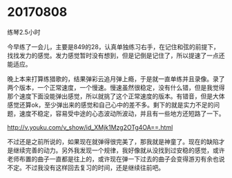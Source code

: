 # 20170808

练琴2.5小时

今早练了一会儿，主要是849的28，认真单独练习右手，在记住和弦的前提下，找找发力的感觉。发力感觉暂时没有想到，但是记倒是记住了，所以提速了一点还能适应。

晚上本来打算练猎歌的，结果弹彩云追月弹上瘾，于是就一直单练并且录像。录了两个版本，一个正常速度，一个慢速。慢速虽然很稳定，没有什么错，但是我觉得那个速度下面没能弹出感觉，所以就挑了这个正常速度的版本。有错音，但是大体感觉还算ok，至少弹出来的感觉和自己心中的差不多。剩下的就是实力不足的问题，速度不稳定，容易受中途的心态波动所波动，并且有一些地方还短路了一下。

http://v.youku.com/v_show/id_XMjk1Mzg2OTg4OA==.html

不过还是之前所说的，如果现在就弹得很完美了，那我就是神童了。现在的缺陷才是继续完善的动力。另外我发现一个规律，我好像就从没找到过安稳的感觉，或许老师布置的曲子一直都是往上的，或许现在弹一下过去的曲子会变得游刃有余也说不定。不过我没有这样回去复习的时间，还是继续往前吧。
